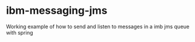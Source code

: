 # ibm-messaging-jms
Working example of how to send and listen to messages in a imb jms queue with spring
